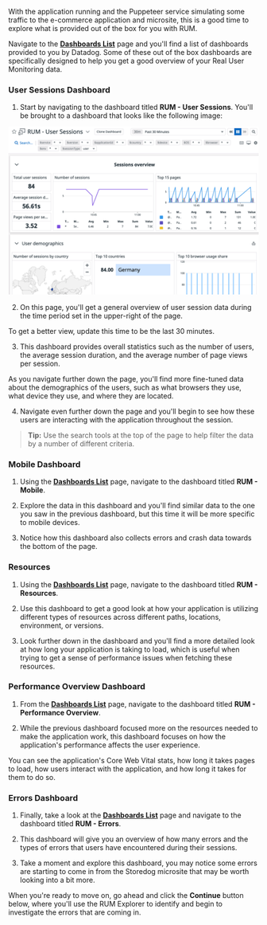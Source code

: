 With the application running and the Puppeteer service simulating some traffic to the e-commerce application and microsite, this is a good time to explore what is provided out of the box for you with RUM.

Navigate to the <a href="https://app.datadoghq.com/dashboard/lists" target="_datadog">**Dashboards List**</a> page and you'll find a list of dashboards provided to you by Datadog. Some of these out of the box dashboards are specifically designed to help you get a good overview of your Real User Monitoring data. 

### User Sessions Dashboard

1. Start by navigating to the dashboard titled **RUM - User Sessions**. You'll be brought to a dashboard that looks like the following image:

  ![The User Sessions dashboard gives insight and demographics about users that are interacting with an application.](assets/user-session-dashboard.png)

2. On this page, you'll get a general overview of user session data during the time period set in the upper-right of the page. 

  To get a better view, update this time to be the last 30 minutes.

3. This dashboard provides overall statistics such as the number of users, the average session duration, and the average number of page views per session.

  As you navigate further down the page, you'll find more fine-tuned data about the demographics of the users, such as what browsers they use, what device they use, and where they are located.

4. Navigate even further down the page and you'll begin to see how these users are interacting with the application throughout the session.

> **Tip:** Use the search tools at the top of the page to help filter the data by a number of different criteria.

### Mobile Dashboard

1. Using the <a href="https://app.datadoghq.com/dashboard/lists" target="_datadog">**Dashboards List**</a> page, navigate to the dashboard titled **RUM - Mobile**.

2. Explore the data in this dashboard and you'll find similar data to the one you saw in the previous dashboard, but this time it will be more specific to mobile devices.

3. Notice how this dashboard also collects errors and crash data towards the bottom of the page.

### Resources

1. Using the <a href="https://app.datadoghq.com/dashboard/lists" target="_datadog">**Dashboards List**</a> page, navigate to the dashboard titled **RUM - Resources**.

2. Use this dashboard to get a good look at how your application is utilizing different types of resources across different paths, locations, environment, or versions.

3. Look further down in the dashboard and you'll find a more detailed look at how long your application is taking to load, which is useful when trying to get a sense of performance issues when fetching these resources.

### Performance Overview Dashboard

1. From the <a href="https://app.datadoghq.com/dashboard/lists" target="_datadog">**Dashboards List**</a> page, navigate to the dashboard titled **RUM - Performance Overview**.

2. While the previous dashboard focused more on the resources needed to make the application work, this dashboard focuses on how the application's performance affects the user experience.

  You can see the application's Core Web Vital stats, how long it takes pages to load, how users interact with the application, and how long it takes for them to do so.

### Errors Dashboard

1. Finally, take a look at the <a href="https://app.datadoghq.com/dashboard/lists" target="_datadog">**Dashboards List**</a> page and navigate to the dashboard titled **RUM - Errors**.

2. This dashboard will give you an overview of how many errors and the types of errors that users have encountered during their sessions.

3. Take a moment and explore this dashboard, you may notice some errors are starting to come in from the Storedog microsite that may be worth looking into a bit more. 

When you're ready to move on, go ahead and click the **Continue** button below, where you'll use the RUM Explorer to identify and begin to investigate the errors that are coming in.

